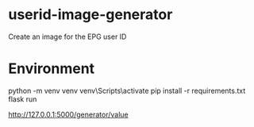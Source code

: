 # userid-image-generator
Create an image for the EPG user ID

# Environment
python -m venv venv
venv\Scripts\activate
pip install -r requirements.txt
flask run

http://127.0.0.1:5000/generator/value